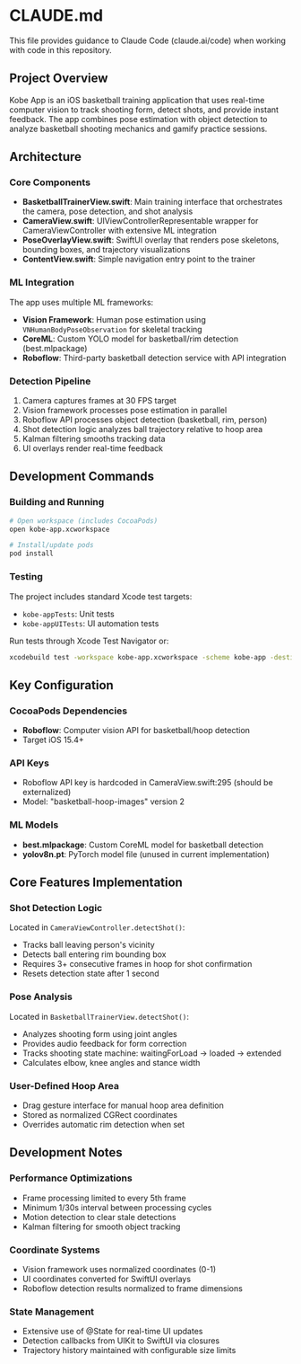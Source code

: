 # CLAUDE.md

This file provides guidance to Claude Code (claude.ai/code) when working with code in this repository.

## Project Overview

Kobe App is an iOS basketball training application that uses real-time computer vision to track shooting form, detect shots, and provide instant feedback. The app combines pose estimation with object detection to analyze basketball shooting mechanics and gamify practice sessions.

## Architecture

### Core Components

- **BasketballTrainerView.swift**: Main training interface that orchestrates the camera, pose detection, and shot analysis
- **CameraView.swift**: UIViewControllerRepresentable wrapper for CameraViewController with extensive ML integration
- **PoseOverlayView.swift**: SwiftUI overlay that renders pose skeletons, bounding boxes, and trajectory visualizations
- **ContentView.swift**: Simple navigation entry point to the trainer

### ML Integration

The app uses multiple ML frameworks:
- **Vision Framework**: Human pose estimation using `VNHumanBodyPoseObservation` for skeletal tracking
- **CoreML**: Custom YOLO model for basketball/rim detection (best.mlpackage)
- **Roboflow**: Third-party basketball detection service with API integration

### Detection Pipeline

1. Camera captures frames at 30 FPS target
2. Vision framework processes pose estimation in parallel
3. Roboflow API processes object detection (basketball, rim, person)
4. Shot detection logic analyzes ball trajectory relative to hoop area
5. Kalman filtering smooths tracking data
6. UI overlays render real-time feedback

## Development Commands

### Building and Running
```bash
# Open workspace (includes CocoaPods)
open kobe-app.xcworkspace

# Install/update pods
pod install
```

### Testing
The project includes standard Xcode test targets:
- `kobe-appTests`: Unit tests
- `kobe-appUITests`: UI automation tests

Run tests through Xcode Test Navigator or:
```bash
xcodebuild test -workspace kobe-app.xcworkspace -scheme kobe-app -destination 'platform=iOS Simulator,name=iPhone 15'
```

## Key Configuration

### CocoaPods Dependencies
- **Roboflow**: Computer vision API for basketball/hoop detection
- Target iOS 15.4+

### API Keys
- Roboflow API key is hardcoded in CameraView.swift:295 (should be externalized)
- Model: "basketball-hoop-images" version 2

### ML Models
- **best.mlpackage**: Custom CoreML model for basketball detection
- **yolov8n.pt**: PyTorch model file (unused in current implementation)

## Core Features Implementation

### Shot Detection Logic
Located in `CameraViewController.detectShot()`:
- Tracks ball leaving person's vicinity
- Detects ball entering rim bounding box
- Requires 3+ consecutive frames in hoop for shot confirmation
- Resets detection state after 1 second

### Pose Analysis
Located in `BasketballTrainerView.detectShot()`:
- Analyzes shooting form using joint angles
- Provides audio feedback for form correction
- Tracks shooting state machine: waitingForLoad → loaded → extended
- Calculates elbow, knee angles and stance width

### User-Defined Hoop Area
- Drag gesture interface for manual hoop area definition
- Stored as normalized CGRect coordinates
- Overrides automatic rim detection when set

## Development Notes

### Performance Optimizations
- Frame processing limited to every 5th frame
- Minimum 1/30s interval between processing cycles
- Motion detection to clear stale detections
- Kalman filtering for smooth object tracking

### Coordinate Systems
- Vision framework uses normalized coordinates (0-1)
- UI coordinates converted for SwiftUI overlays
- Roboflow detection results normalized to frame dimensions

### State Management
- Extensive use of @State for real-time UI updates
- Detection callbacks from UIKit to SwiftUI via closures
- Trajectory history maintained with configurable size limits